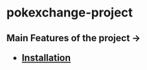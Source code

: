 # pokexchange-project

## Main Features of the project -> <ul><li><a href="./pokexchange-project/features.md">Installation</a></li></ul>
